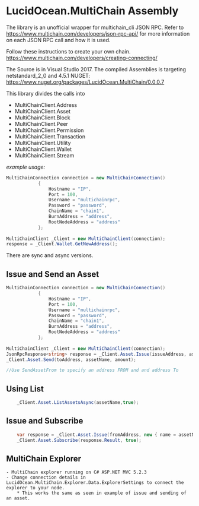 # LucidOcean.MultiChain Assembly

The library is an unofficial wrapper for multichain_cli JSON RPC. 
Refer to https://www.multichain.com/developers/json-rpc-api/ for more information on each JSON RPC call and how it is used.

Follow these instructions to create your own chain. https://www.multichain.com/developers/creating-connecting/

The Source is in Visual Studio 2017. 
The compiled Assemblies is targeting netstandard_2_0 and 4.5.1
NUGET: https://www.nuget.org/packages/LucidOcean.MultiChain/0.0.0.7

This library divides the calls into 
 - MultiChainClient.Address
 - MultiChainClient.Asset
 - MultiChainClient.Block
 - MultiChainClient.Peer
 - MultiChainClient.Permission
 - MultiChainClient.Transaction
 - MultiChainClient.Utility
 - MultiChainClient.Wallet
 - MultiChainClient.Stream

*example usage:*
```csharp
MultiChainConnection connection = new MultiChainConnection()
            {
                Hostname = "IP",
                Port = 100,
                Username = "multichainrpc",
                Password = "password",
                ChainName = "chain1",
                BurnAddress = "address",
                RootNodeAddress = "address"
            };
            
MultiChainClient _Client = new MultiChainClient(connection);
response = _Client.Wallet.GetNewAddress();
```
There are sync and async versions.


## Issue and Send an Asset

```csharp
MultiChainConnection connection = new MultiChainConnection()
            {
                Hostname = "IP",
                Port = 100,
                Username = "multichainrpc",
                Password = "password",
                ChainName = "chain1",
                BurnAddress = "address",
                RootNodeAddress = "address"
            };
            
MultiChainClient _Client = new MultiChainClient(connection);
JsonRpcResponse<string> response = _Client.Asset.Issue(issueAddress, assetName, quantity, units);
_Client.Asset.Send(toAddress, assetName, amount);

//Use SendAssetFrom to specify an address FROM and and address To


```

## Using List
```csharp
    _Client.Asset.ListAssetsAsync(assetName,true);
```

## Issue and Subscribe
```csharp
    var response = _Client.Asset.Issue(fromAddress, new { name = assetName, open = true }, 10, 1, asset);
    _Client.Asset.Subscribe(response.Result, true);
```

## MultiChain Explorer
    - MultiChain explorer running on C# ASP.NET MVC 5.2.3
    - Change connection details in LucidOcean.MultiChain.Explorer.Data.ExplorerSettings to connect the explorer to your node.  
        * This works the same as seen in example of issue and sending of an asset.    
